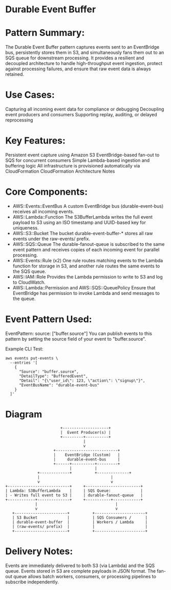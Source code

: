 # Durable Event Buffer

# Pattern Summary:
The Durable Event Buffer pattern captures events sent to an EventBridge bus, persistently stores them in S3, and simultaneously fans them out to an SQS queue for downstream processing. It provides a resilient and decoupled architecture to handle high-throughput event ingestion, protect against processing failures, and ensure that raw event data is always retained.

# Use Cases:
Capturing all incoming event data for compliance or debugging
Decoupling event producers and consumers
Supporting replay, auditing, or delayed reprocessing

# Key Features:
Persistent event capture using Amazon S3
EventBridge-based fan-out to SQS for concurrent consumers
Simple Lambda-based ingestion and buffering logic
All infrastructure is provisioned automatically via CloudFormation
CloudFormation Architecture Notes

# Core Components:
- AWS::Events::EventBus
A custom EventBridge bus (durable-event-bus) receives all incoming events.
- AWS::Lambda::Function
The S3BufferLambda writes the full event payload to S3 using an ISO timestamp and UUID-based key for uniqueness.
- AWS::S3::Bucket
The bucket durable-event-buffer-* stores all raw events under the raw-events/ prefix.
- AWS::SQS::Queue
The durable-fanout-queue is subscribed to the same event pattern and receives copies of each incoming event for parallel processing.
- AWS::Events::Rule (x2)
One rule routes matching events to the Lambda function for storage in S3, and another rule routes the same events to the SQS queue.
- AWS::IAM::Role
Provides the Lambda permission to write to S3 and log to CloudWatch.
- AWS::Lambda::Permission and AWS::SQS::QueuePolicy
Ensure that EventBridge has permission to invoke Lambda and send messages to the queue.

# Event Pattern Used:

EventPattern:
  source: ["buffer.source"]
You can publish events to this pattern by setting the source field of your event to "buffer.source".

Example CLI Test:
```
aws events put-events \
  --entries '[
    {
      "Source": "buffer.source",
      "DetailType": "BufferedEvent",
      "Detail": "{\"user_id\": 123, \"action\": \"signup\"}",
      "EventBusName": "durable-event-bus"
    }
  ]'
```

# Diagram
```
                        +--------------------+
                        |  Event Producer(s) |
                        +---------+----------+
                                  |
                                  v
                     +---------------------------+
                     |    EventBridge (Custom)   |
                     |     durable-event-bus     |
                     +------+----------+---------+
                            |          |
              +-------------+          +--------------+
              |                               |
              v                               v
+---------------------------+     +------------------------+
| Lambda: S3BufferLambda    |     | SQS Queue:             |
| - Writes full event to S3 |     | durable-fanout-queue   |
+------------+--------------+     +-----------+------------+
             |                                  |
             v                                  v
   +-----------------------+          +----------------------+
   | S3 Bucket             |          | SQS Consumers /      |
   | durable-event-buffer  |          | Workers / Lambda     |
   | (raw-events/ prefix)  |          |                      |
   +-----------------------+          +----------------------+
```

# Delivery Notes:
Events are immediately delivered to both S3 (via Lambda) and the SQS queue.
Events stored in S3 are complete payloads in JSON format.
The fan-out queue allows batch workers, consumers, or processing pipelines to subscribe independently.
